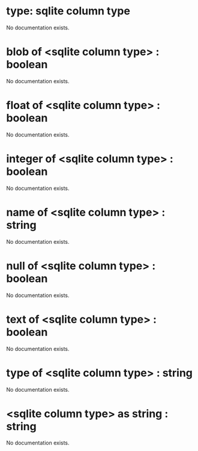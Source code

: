 # type: sqlite column type

No documentation exists.

# blob of &lt;sqlite column type&gt; : boolean

No documentation exists.

# float of &lt;sqlite column type&gt; : boolean

No documentation exists.

# integer of &lt;sqlite column type&gt; : boolean

No documentation exists.

# name of &lt;sqlite column type&gt; : string

No documentation exists.

# null of &lt;sqlite column type&gt; : boolean

No documentation exists.

# text of &lt;sqlite column type&gt; : boolean

No documentation exists.

# type of &lt;sqlite column type&gt; : string

No documentation exists.

# &lt;sqlite column type&gt; as string : string

No documentation exists.
